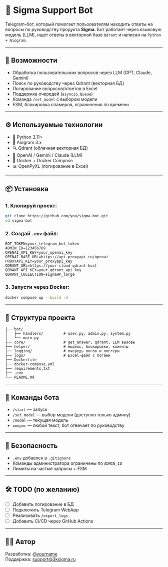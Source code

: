 # 🤖 Sigma Support Bot

Telegram-бот, который помогает пользователям находить ответы на вопросы по руководству продукта **Sigma**. Бот работает через языковую модель (LLM), ищет ответы в векторной базе `Qdrant` и написан на `Python + Aiogram`.

---

## 🚀 Возможности

- Обработка пользовательских вопросов через LLM (GPT, Claude, Gemini)
- Поиск по руководству через Qdrant (векторная БД)
- Логирование вопросов/ответов в Excel
- Поддержка очередей (`asyncio.Queue`)
- Команда `/set_model` с выбором модели
- FSM, блокировка спамеров, ограничения по времени

---

## ⚙️ Используемые технологии

- 🐍 Python 3.11+
- 🤖 Aiogram 3.x
- 🔍 Qdrant (облачная векторная БД)
- 🧠 OpenAI / Gemini / Claude (LLM)
- 🐳 Docker + Docker Compose
- 📊 OpenPyXL (логирование в Excel)

---

## 📦 Установка

### 1. Клонируй проект:

```bash
git clone https://github.com/you/sigma-bot.git
cd sigma-bot
```

### 2. Создай `.env` файл:

```env
BOT_TOKEN=your_telegram_bot_token
ADMIN_ID=123456789
OPENAI_API_KEY=your_openai_key
OPENAI_BASE_URL=https://api.proxyapi.ru/openai
PROXYAPI_KEY=your_proxyapi_key
QDRANT_URL=https://your-cloud-qdrant-host
QDRANT_API_KEY=your_qdrant_api_key
QDRANT_COLLECTION=sigmaRP_large
```

### 3. Запусти через Docker:

```bash
docker compose up --build -d
```

---

## 📂 Структура проекта

```
├── bot/
│   ├── handlers/         # user.py, admin.py, system.py
│   └── main.py
├── core/                 # get_answer, qdrant, LLM вызовы
├── helper/               # модель, блокировки, клиенты
├── logging/              # очередь логов и логгеры
├── logs/                 # Excel-файл с логами
├── Dockerfile
├── docker-compose.yml
├── requirements.txt
├── .env
└── README.md
```

---

## 📌 Команды бота

- `/start` — запуск
- `/set_model` — выбор модели (доступно только админу)
- `/model` — текущая модель
- `вопрос` — любой текст, бот отвечает по руководству

---

## 🔐 Безопасность

- `.env` добавлен в `.gitignore`
- Команды администратора ограничены по `ADMIN_ID`
- Лимиты на частые запросы + FSM

---

## 🛠️ TODO (по желанию)

- [ ] Добавить логирование в БД
- [ ] Подключить Telegram WebApp
- [ ] Реализовать `/export_logs`
- [ ] Добавить CI/CD через GitHub Actions

---

## 👨‍💻 Автор

Разработка: [@yourname](https://t.me/yourname)  
Поддержка: support@3ksigma.ru